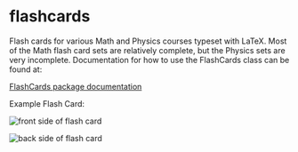 # flashcards
Flash cards for various Math and Physics courses typeset with LaTeX. Most of the Math flash card sets are relatively complete, but the Physics sets are very incomplete. Documentation for how to use the FlashCards class can be found at:

[FlashCards package documentation](http://ctan.sharelatex.com/tex-archive/macros/latex/contrib/flashcards/flashcards.pdf "documentation on CTAN mirror")

Example Flash Card:

![front side of flash card](https://github.com/jasonu/flashcards/blob/master/flash-card-front.png "front of example flash card")

![back side of flash card](https://github.com/jasonu/flashcards/blob/master/flash-card-back.png "back of example flash card")


